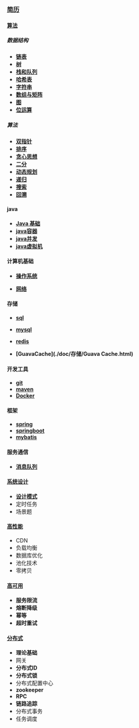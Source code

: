 ### [简历](./doc/简历/社招简历.html)

#### [算法](/doc/DataStructures/汇总.html)

##### 数据结构

- **[链表](./doc/数据结构/链表.html)**
- **[树](./doc/数据结构/树.html)**
- **[栈和队列](./doc/数据结构/栈和队列.html)**
- **[哈希表](./doc/数据结构/哈希表.html)**
- **[字符串](./doc/数据结构/字符串.html)**
- **[数组与矩阵](./doc/数据结构/数组与矩阵.html)**
- **[图](./doc/数据结构/图.html)**
- **[位运算](./doc/数据结构/位运算.html)**

##### 算法

- **[双指针](./doc/数据结构/双指针.html)**
- **[排序](./doc/数据结构/排序.html)**
- **[贪心思想](./doc/数据结构/贪心思想.html)**
- **[二分](./doc/数据结构/二分.html)**
- **[动态规划](./doc/数据结构/动态规划.html)**
- **[递归](./doc/数据结构/递归.html)**
- **[搜索](./doc/数据结构/搜索.html)**
- **[回溯](./doc/数据结构/回溯.html)**

#### java

- **[Java 基础](./doc/java/java基础.html)**
- **[java容器](./doc/java/java容器.html)**
- **[java并发](./doc/java/java并发.html)**
- **[java虚拟机](./doc/java/jvm.html)**

#### 计算机基础

- **[操作系统](./doc/计算机基础/os.html)**

- **[网络](./doc/计算机基础/network.html)**

####  存储

- **[sql](./doc/存储/SQL.html)**

- **[mysql](./doc/存储/Mysql.html)**
- **[redis](./doc/存储/redis.html)**
- **[GuavaCache](./doc/存储/Guava Cache.html)**

#### 开发工具

- **[git](./doc/工具/git.html)**
- **[maven](./doc/工具/maven.html)**
- **[Docker](./doc/工具/Docker.html)**

#### 框架

- **[spring](./doc/框架/Spring.html)**
- **[springboot](./doc/框架/SpringBoot.html)**
- **[mybatis](./doc/框架/Mybatis.html)**

#### 服务通信

- **[消息队列](./doc/服务通信/mq.html)**

#### [系统设计](./doc/系统设计/系统设计.html)

- **[设计模式](./doc/系统设计/设计模式.html)**
- 定时任务
- 场景题

#### [高性能](./doc/高性能/高性能.html)

- CDN
- 负载均衡
- 数据库优化
- 池化技术
- 零拷贝

#### [高可用](./doc/高可用/高可用.html)

- **服务限流**
- **熔断降级**
- **幂等**
- **超时重试**

#### [分布式](./doc/分布式/分布式.html)

- **理论基础**
- 网关
- **分布式ID**
- **分布式锁**
- 分布式配置中心
- **zookeeper**
- **RPC**
- **链路追踪**
- 分布式事务
- 任务调度

